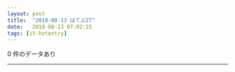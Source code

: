 ```yaml
---
layout: post
title:  "2018-08-13 はてぶIT"
date:   2018-08-13 07:02:15
tags: [it-hotentry]
---
```

0 件のデータあり

<hr>
